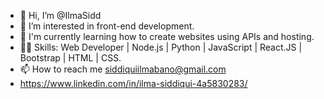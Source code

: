 - 👋 Hi, I’m @IlmaSidd
- 👀 I’m interested in front-end development.
- 🌱 I'm currently learning how to create websites using APIs and hosting.
- 🤹‍♀️ Skills: Web Developer | Node.js | Python | JavaScript | React.JS | Bootstrap | HTML | CSS.
- 📫 How to reach me siddiquiilmabano@gmail.com
- https://www.linkedin.com/in/ilma-siddiqui-4a5830283/

<!---
IlmaSidd/IlmaSidd is a ✨ special ✨ repository because its `README.md` (this file) appears on your GitHub profile.
You can click the Preview link to take a look at your changes.
--->
